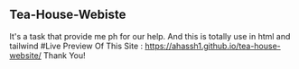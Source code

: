 ## Tea-House-Webiste 
It's a task that provide me ph for our help.
And this is totally use in html and tailwind 
#Live Preview Of This Site :  https://ahassh1.github.io/tea-house-website/
Thank You!

